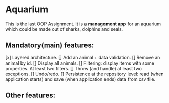 # Aquarium

This is the last OOP Assignment.
It is a **management app** for an aquarium which could be made out of sharks, dolphins and seals.

## Mandatory(main) features:
[x] Layered architecture.
[] Add an animal + data validation.
[] Remove an animal by id.
[] Display all animals.
[] Filtering: display items with some properties. At least two filters.
[] Throw (and handle) at least two exceptions.
[] Undo/redo.
[] Persistence at the repository level: read (when application starts) and save (when application ends) data from csv file.

## Other features:
